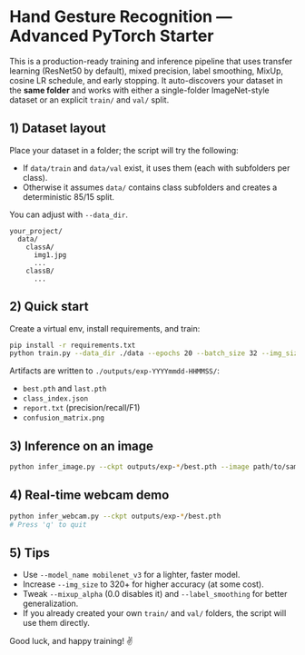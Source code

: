# Hand Gesture Recognition — Advanced PyTorch Starter

This is a production-ready training and inference pipeline that uses transfer learning
(ResNet50 by default), mixed precision, label smoothing, MixUp, cosine LR schedule,
and early stopping. It auto-discovers your dataset in the **same folder** and
works with either a single-folder ImageNet-style dataset or an explicit `train/` and `val/` split.

## 1) Dataset layout

Place your dataset in a folder; the script will try the following:

- If `data/train` and `data/val` exist, it uses them (each with subfolders per class).
- Otherwise it assumes `data/` contains class subfolders and creates a deterministic 85/15 split.

You can adjust with `--data_dir`.

```
your_project/
  data/
    classA/
      img1.jpg
      ...
    classB/
      ...
```

## 2) Quick start

Create a virtual env, install requirements, and train:

```bash
pip install -r requirements.txt
python train.py --data_dir ./data --epochs 20 --batch_size 32 --img_size 256 --model_name resnet50
```

Artifacts are written to `./outputs/exp-YYYYmmdd-HHMMSS/`:
- `best.pth` and `last.pth`
- `class_index.json`
- `report.txt` (precision/recall/F1)
- `confusion_matrix.png`

## 3) Inference on an image

```bash
python infer_image.py --ckpt outputs/exp-*/best.pth --image path/to/sample.jpg
```

## 4) Real-time webcam demo

```bash
python infer_webcam.py --ckpt outputs/exp-*/best.pth
# Press 'q' to quit
```

## 5) Tips
- Use `--model_name mobilenet_v3` for a lighter, faster model.
- Increase `--img_size` to 320+ for higher accuracy (at some cost).
- Tweak `--mixup_alpha` (0.0 disables it) and `--label_smoothing` for better generalization.
- If you already created your own `train/` and `val/` folders, the script will use them directly.

Good luck, and happy training! ✌️
